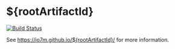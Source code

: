 ${rootArtifactId}
===

[![Build Status](https://travis-ci.org/io7m/${rootArtifactId}.svg)](https://travis-ci.org/io7m/${rootArtifactId})

See https://io7m.github.io/${rootArtifactId}/ for more information.
